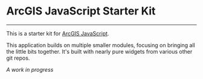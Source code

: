 # ArcGIS JavaScript Starter Kit

----
This is a starter kit for [ArcGIS JavaScript](http://developers.arcgis.com/en/javascript/).

This application builds on multiple smaller modules, focusing on bringing all the little bits together. It's built with nearly pure widgets from various other git repos.

*A work in progress*
